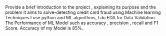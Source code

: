 Provide a brief introduction to the project , explaining its purpose and the problem it aims to solve-detecting credit card fraud using Machine learning Techniques.I use python and ML algorithms, I do EDA for Data Validation.
The Performance of ML Model such as accuracy , precision , recall and F1 Score.
Accuracy of my Model is 85%.
